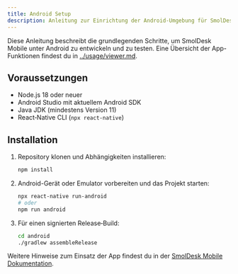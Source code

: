 ```yaml
---
title: Android Setup
description: Anleitung zur Einrichtung der Android-Umgebung für SmolDesk Mobile
---
```


Diese Anleitung beschreibt die grundlegenden Schritte, um SmolDesk Mobile unter Android zu entwickeln und zu testen. Eine Übersicht der App-Funktionen findest du in [../usage/viewer.md](../usage/viewer.md).

## Voraussetzungen

- Node.js 18 oder neuer
- Android Studio mit aktuellem Android SDK
- Java JDK (mindestens Version 11)
- React‑Native CLI (`npx react-native`)

## Installation

1. Repository klonen und Abhängigkeiten installieren:
   ```bash
   npm install
   ```
2. Android-Gerät oder Emulator vorbereiten und das Projekt starten:
   ```bash
   npx react-native run-android
   # oder
   npm run android
   ```
3. Für einen signierten Release‑Build:
   ```bash
   cd android
   ./gradlew assembleRelease
   ```

Weitere Hinweise zum Einsatz der App findest du in der [SmolDesk Mobile Dokumentation](../development/Smodesk-Mobile.md).
